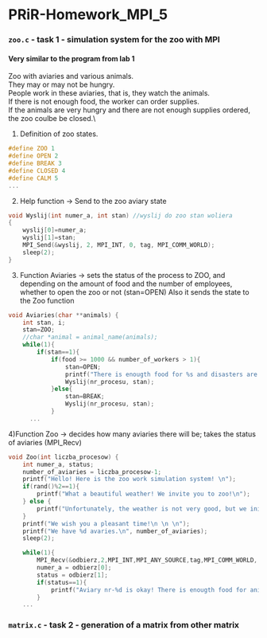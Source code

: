 # PRiR-Homework_MPI_5
### ``` zoo.c ``` - task 1 - simulation system for the zoo with MPI
#### Very similar to the program from lab 1
Zoo with aviaries and various animals.\
They may or may not be hungry.\
People work in these aviaries, that is, they watch the animals.\
If there is not enough food, the worker can order supplies.\
If the animals are very hungry and there are not enough supplies ordered, the zoo coulbe be closed.\
1) Definition of zoo states.
```c
#define ZOO 1
#define OPEN 2
#define BREAK 3
#define CLOSED 4
#define CALM 5
...
```
2) Help function -> Send to the zoo aviary state
```c
void Wyslij(int numer_a, int stan) //wyslij do zoo stan woliera
{
	wyslij[0]=numer_a;
	wyslij[1]=stan;
	MPI_Send(&wyslij, 2, MPI_INT, 0, tag, MPI_COMM_WORLD);
	sleep(2);
}
```
3) Function Aviaries -> sets the status of the process to ZOO, and depending on the amount of food and the number of employees, whether to open the zoo or not (stan=OPEN)
Also it sends the state to the Zoo function
```c
void Aviaries(char **animals) {
	int stan, i;
	stan=ZOO;
    //char *animal = animal_name(animals);
	while(1){
		if(stan==1){
			if(food >= 1000 && number_of_workers > 1){
				stan=OPEN;
				printf("There is enougth food for %s and disasters are not found for aviary nr- %d\n", animal_name(animals), nr_procesu);
				Wyslij(nr_procesu, stan);
			}else{
                stan=BREAK;
				Wyslij(nr_procesu, stan);
			}
      ...
```
4)Function Zoo -> decides how many aviaries there will be; takes the status of aviaries (MPI_Recv)
```c
void Zoo(int liczba_procesow) {
	int numer_a, status;
	number_of_aviaries = liczba_procesow-1;
	printf("Hello! Here is the zoo work simulation system! \n");
	if(rand()%2==1){
		printf("What a beautiful weather! We invite you to zoo!\n");
	} else {
		printf("Unfortunately, the weather is not very good, but we inite you to the zoo!\n");
	}
	printf("We wish you a pleasant time!\n \n \n");
	printf("We have %d avaries.\n", number_of_aviaries);
	sleep(2);

	while(1){
		MPI_Recv(&odbierz,2,MPI_INT,MPI_ANY_SOURCE,tag,MPI_COMM_WORLD, &mpi_status);
		numer_a = odbierz[0];
		status = odbierz[1];
		if(status==1){
			printf("Aviary nr-%d is okay! There is enougth food for animals.\n", numer_a);
		}
    ...
```
### ``` matrix.c ``` - task 2 - generation of a matrix from other matrix
#### 
